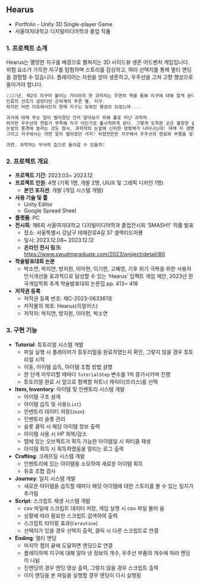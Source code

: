 ## Hearus

- Portfolio - Unity 3D Single-player Game
- 서울여자대학교 디지털미디어학과 졸업 작품

### 1. 프로젝트 소개

Hearus는 멸망한 지구를 배경으로 펼쳐지는 3D 사이드뷰 생존 어드벤처 게임입니다. 위험 요소가 가득한 지구를 탐험하며 스토리를 감상하고, 여러 선택지를 통해 멀티 엔딩을 경험할 수 있습니다. 플레이어는 자원을 얻어 생존하고, 우주선을 고쳐 고향 행성으로 돌아가야 합니다.

```csharp
2187년, 제2의 지구라 불리는 가이아의 한 과학자는 우연히 책을 통해 지구에 대해 알게 된다.
인류의 선조가 살았다던 은하계의 푸른 별, 지구.
하지만 어떤 이유에서인지 현재 지구는 잊혀진 행성이 되었는데....

과거에 대체 무슨 일이 벌어졌던 건지 알아보기 위해 홀로 떠난 과학자.
하지만 우주선의 연료가 부족해 지구 어딘가로 불시착하게 된다. 그렇게 도착한 곳은 울창한 숲.
눈앞의 풍경에 놀라는 것도 잠시, 과학자의 눈앞에 신비한 생명체가 나타나는데! 대체 저 생명체는 뭐지?
그리고 지구에서는 어떤 일이 벌어졌던 거지? 위험천만한 지구에서 우주선의 연료와 부품을 찾기 위한 모험이 시작된다!

과연, 과학자는 무사히 집으로 돌아갈 수 있을까?
```

### 2. 프로젝트 개요

- **프로젝트 기간**: 2023.03~ 2023.12
- **프로젝트 인원**: 4명 (기획 1명, 개발 2명, UIUX 및 그래픽 디자인 1명)
    - **본인 포지션**: 개발 (게임 시스템 개발)
- **사용 기술 및 툴**
    - Unity Editor
    - Google Spread Sheet
- **플랫폼**: PC
- **전시회**: 제6회 서울여자대학교 디지털미디어학과 졸업전시회 ‘SMASH!!’ 작품 발표
    - 장소: 서울특별시 강남구 테헤란로4길 37 셀렉티드마롱
    - 일시: 2023.12.08~ 2023.12.12
    - **온라인 전시 링크:**  https://www.swudmgraduate.com/2023/project/detail/80
- **학술발표대회 논문**
    - 박소연, 박지연, 방지원, 이아현, 이기한, 고혜영, 기후 위기 극복을 위한 사용자 인식개선을 효과적으로 달성할 수 있는 ‘Hearus’ 임팩트 게임 제안, 2023년 한국게임학회 추계 학술발표대회 논문집 pp. 413~ 418
- **저작권 등록**
    - 저작권 등록 번호: 제C-2023-063361호
    - 저작물의 제호: Hearus(히얼어스)
    - 저작자: 박지연, 방지원, 이아현, 박소연

### 3. 구현 기능

- **Tutorial**: 튜토리얼 시스템 개발
    - 파일 실행 시 플레이어가 튜토리얼을 완료하였는지 확인, 그렇지 않을 경우 튜토리얼 시작
    - 이동, 아이템 습득, 아이템 조합 방법 설명
    - 한 단계 마무리할 때마다 `TutorialStep` 변수를 1씩 증가시키며 진행
    - 튜토리얼 완료 시 앞으로 함께할 파트너 캐릭터(프리스)를 선택
- **Item, Inventory**: 아이템 및 인벤토리 시스템 개발
    - 아이템 구조 설계
    - 아이템 습득 및 사용(`List`)
    - 인벤토리 데이터 저장(`Json`)
    - 인벤토리 슬롯 관리
    - 슬롯 클릭 시 해당 아이템 정보 출력
    - 아이템 사용 시 HP 회복/감소
    - 맵에 있는 오브젝트가 획득 가능한 아이템일 시 파티클 재생
    - 아이템 획득 시 획득하였음을 알리는 로그 출력
- **Crafting**: 크래프팅 시스템 개발
    - 인벤토리에 있는 아이템을 소모하여 새로운 아이템 획득
    - 유효 조합 검사
- **Journey**: 일지 시스템 개발
    - 새로운 아이템을 습득할 때마다 해당 아이템에 대한 스토리를 볼 수 있는 일지가 추가됨
- **Script**: 스크립트 재생 시스템 개발
    - csv 파일에 스크립트 데이터 저장, 게임 실행 시 csv 파일 불러 옴
    - 상황에 따라 필요한 스크립트 검색하여 출력
    - 스크립트 타이핑 효과(`Coroutine`)
    - 선택지가 있을 경우 선택지 출력, 클릭 시 다른 스크립트로 연결
- **Ending**: 멀티 엔딩
    - 마지막 맵의 끝에 도달하면 엔딩으로 연결
    - 플레이하며 지구에 대해 알아 낸 정보의 개수, 우주선 부품의 개수에 따라 엔딩이 나뉨
    - 진엔딩의 경우 엔딩 영상 출력, 그렇지 않을 경우 스크립트 출력
    - 이미 엔딩을 본 파일을 실행할 경우 엔딩이 다시 실행됨
